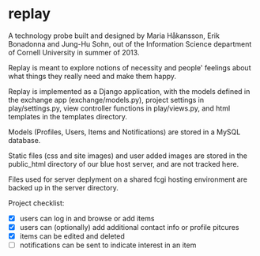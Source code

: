 replay
======
A technology probe built and designed by Maria Håkansson, Erik Bonadonna and Jung-Hu Sohn, 
out of the Information Science department of Cornell University in summer of 2013.

Replay is meant to explore notions of necessity and people' feelings about what things
they really need and make them happy.

Replay is implemented as a Django application, with the models defined
in the exchange app (exchange/models.py), project settings in play/settings.py, 
view controller functions in play/views.py, and html templates in
the templates directory.

Models (Profiles, Users, Items and Notifications)
are stored in a MySQL database.

Static files (css and site images) and user added images are stored
in the public_html directory of our blue host server, and are not 
tracked here.

Files used for server deplyment on a shared fcgi hosting environment
are backed up in the server directory.

Project checklist:
- [x] users can log in and browse or add items
- [x] users can (optionally) add additional contact info or profile pitcures
- [x] items can be edited and deleted
- [ ] notifications can be sent to indicate interest in an item
